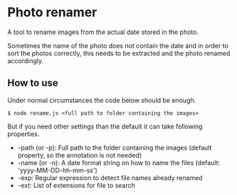 # Photo renamer

A tool to rename images from the actual date stored in the photo.

Sometimes the name of the photo does not contain the date and in order to sort the photos correctly, this needs to be
extracted and the photo renamed accordingly.

## How to use

Under normal circumstances the code below should be enough.

```
$ node rename.js <full path to folder containing the images>
```

But if you need other settings than the default it can take following properties.

- -path (or -p): Full path to the folder containing the images (default property, so the annotation is not needed)
- -name (or -n): A date format string on how to name the files (default: 'yyyy-MM-DD-hh-mm-ss')
- -exp: Regular expression to detect file names already renamed
- -ext: List of extensions for file to search

